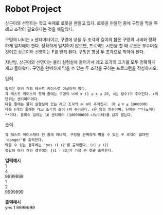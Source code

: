 # Robot Project

상근이와 선영이는 학교 숙제로 로봇을 만들고 있다. 로봇을 만들던 중에 구멍을 막을 두 레고 조각이 필요하다는 것을 깨달았다.  

구멍의 너비는 x 센티미터이고, 구멍에 넣을 두 조각의 길이의 합은 구멍의 너비와 정확하게 일치해야 한다. 정확하게 일치하지 않으면, 프로젝트 시연을 할 때 로봇은 부수어질 것이고 상근이와 선영이는 F를 받게 된다. 구멍은 항상 두 조각으로 막아야 한다.  

지난밤, 상근이와 선영이는 물리 실험실에 들어가서 레고 조각의 크기를 모두 정확하게 재고 돌아왔다. 구멍을 완벽하게 막을 수 있는 두 조각을 구하는 프로그램을 작성하시오.  

입력  
```
입력은 여러 개의 테스트 케이스로 이루어져 있다.  
각 테스트 케이스의 첫째 줄에는 구멍의 너비 x (1 ≤ x ≤ 20, x는 정수)가 주어진다. x의 단위는 센티미터이다.  
다음 줄에는 물리 실험실에 있는 레고 조각의 수 n이 주어진다. (0 ≤ n ≤ 1000000)  
다음 n개의 줄에는 레고 조각의 길이 ℓ이 주어진다. ℓ은 양의 정수이며, 단위는 **나노미터**이다. 블록의 길이는 10 센티미터 (100000000 나노미터)를 넘지 않는다.  
```
  
  출력  
```
각 테스트 케이스마다 한 줄에 하나씩, 구멍을 완벽하게 막을 수 있는 두 조각이 없다면 'danger'를 출력한다.  
막을 수 있는 경우에는 'yes ℓ1 ℓ2'를 출력한다. (ℓ1 ≤ ℓ2)    
정답이 여러 개인 경우에는 |ℓ1 - ℓ2|가 가장 큰 것을 출력한다.
```

**입력예시**  
1  
4  
9999998  
1  
2  
9999999  

  
  **출력예시**  
yes 1 9999999
